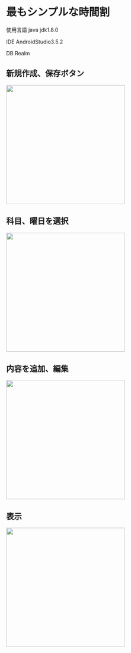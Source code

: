 # 最もシンプルな時間割

使用言語
java
jdk1.8.0

IDE
AndroidStudio3.5.2

DB
Realm

## 新規作成、保存ボタン
<img src="https://user-images.githubusercontent.com/46814215/80453009-6c992e80-8962-11ea-8468-120fc6537ace.jpg" width="320px">

## 科目、曜日を選択
<img src="https://user-images.githubusercontent.com/46814215/80453047-820e5880-8962-11ea-8ef5-f4aa999f6fca.jpg" width="320px">

## 内容を追加、編集
<img src="https://user-images.githubusercontent.com/46814215/80453159-aa965280-8962-11ea-832a-59ba346011b2.jpg" width="320px">

## 表示
<img src="https://user-images.githubusercontent.com/46814215/80453197-bf72e600-8962-11ea-8065-7825c8909899.jpg" width="320px">
